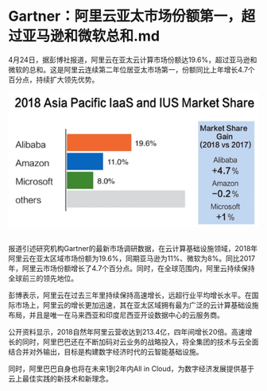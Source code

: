 # Gartner：阿里云亚太市场份额第一，超过亚马逊和微软总和.md

4月24日，据彭博社报道，阿里云在亚太云计算市场份额达19.6%，超过亚马逊和微软的总和。这是阿里云连续第二年位居亚太市场第一，份额同比上年增长4.7个百分点，持续扩大领先优势。

<div style="text-align:center" align="center">
<img src="/images/Gartner：阿里云亚太市场份额第一，超过亚马逊和微软总和1.png" align="center" />
</div>
</br>

报道引述研究机构Gartner的最新市场调研数据，在云计算基础设施领域，2018年阿里云在亚太区域市场份额为19.6%，同期亚马逊为11%、微软为8%。同比2017年，阿里云市场份额增长了4.7个百分点。同时，在全球范围内，阿里云持续保持全球前三的领先地位。

彭博表示，阿里云在过去三年里持续保持高速增长，远超行业平均增长水平。在国际市场上，阿里云的增长更加迅速，其在亚太区域拥有最为广泛的云计算基础设施布局，并且是唯一在马来西亚和印度尼西亚开设数据中心的云服务商。

公开资料显示，2018自然年阿里云营收达到213.4亿，四年间增长20倍。高速增长的同时，阿里巴巴还在不断加码对云业务的战略投入，将全集团的技术与云全面结合并对外输出，目标是构建数字经济时代的云智能基础设施。

同时，阿里巴巴自身也将在未来1到2年内All in Cloud，为数字经济发展提供基于云上最佳实践的新技术和新理念。
